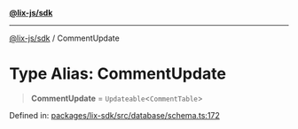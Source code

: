[**@lix-js/sdk**](../README.md)

***

[@lix-js/sdk](../README.md) / CommentUpdate

# Type Alias: CommentUpdate

> **CommentUpdate** = `Updateable`\<`CommentTable`\>

Defined in: [packages/lix-sdk/src/database/schema.ts:172](https://github.com/opral/monorepo/blob/53ab73e26c8882477681775708373fdf29620a50/packages/lix-sdk/src/database/schema.ts#L172)
